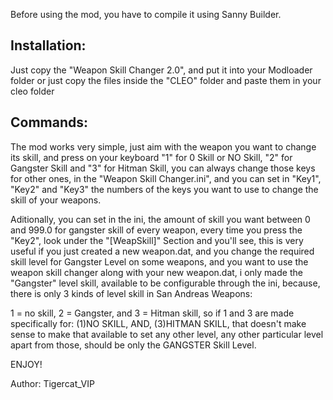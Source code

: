 Before using the mod, you have to compile it using Sanny Builder.
 
 
Installation:
-------------
Just copy the "Weapon Skill Changer 2.0", and put it into your Modloader folder
or just copy the files inside the "CLEO" folder and paste them in your cleo folder

Commands:
---------
The mod works very simple, just aim with the weapon you want to change its skill, and press on your keyboard "1" for 0 Skill or NO Skill, "2" for Gangster Skill and "3" for Hitman Skill, you can always change those keys for other ones, in the "Weapon Skill Changer.ini", and you can set in "Key1", "Key2" and "Key3" the numbers of the keys you want to use to change the skill of your weapons.

Aditionally, you can set in the ini, the amount of skill you want between 0 and 999.0 for gangster skill of every weapon, every time you press the "Key2", look under the "[WeapSkill]" Section and you'll see, this is very useful if you just created a new weapon.dat, and you change the required skill level for Gangster Level on some weapons, and you want to use the weapon skill changer along with your new weapon.dat, i only made the "Gangster" level skill, available to be configurable through the ini, because, there is only 3 kinds of level skill in San Andreas Weapons: 

1 = no skill, 2 = Gangster, and 3 = Hitman skill, so if 1 and 3 are made specifically for: (1)NO SKILL, AND, (3)HITMAN SKILL, that doesn't make sense to make that available to set any other level, any other particular level apart from those, should be only the GANGSTER Skill Level.

ENJOY!

Author: Tigercat_VIP
